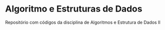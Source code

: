 # Algoritmo e Estruturas de Dados
Repositório com códigos da disciplina de Algoritmos e Estrutura de Dados II
